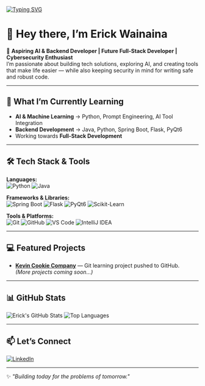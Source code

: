 <!-- Typing animation -->
[![Typing SVG](https://readme-typing-svg.herokuapp.com?size=24&duration=4000&color=00C0FF&center=true&vCenter=true&lines=Hi%2C+I'm+Erick+Wainaina;Aspiring+AI+%26+Backend+Developer;Future+Full-Stack+Developer;Passionate+About+AI+%26+Cybersecurity)](https://git.io/typing-svg)

# 👋 Hey there, I’m Erick Wainaina  

🚀 **Aspiring AI & Backend Developer | Future Full-Stack Developer | Cybersecurity Enthusiast**  
I’m passionate about building tech solutions, exploring AI, and creating tools that make life easier — while also keeping security in mind for writing safe and robust code.

---

## 🌱 What I’m Currently Learning
- **AI & Machine Learning** → Python, Prompt Engineering, AI Tool Integration  
- **Backend Development** → Java, Python, Spring Boot, Flask, PyQt6  
- Working towards **Full-Stack Development**

---

## 🛠 Tech Stack & Tools

**Languages:**  
![Python](https://img.shields.io/badge/Python-3776AB?style=for-the-badge&logo=python&logoColor=white)
![Java](https://img.shields.io/badge/Java-ED8B00?style=for-the-badge&logo=java&logoColor=white)

**Frameworks & Libraries:**  
![Spring Boot](https://img.shields.io/badge/Spring_Boot-6DB33F?style=for-the-badge&logo=springboot&logoColor=white)
![Flask](https://img.shields.io/badge/Flask-000000?style=for-the-badge&logo=flask&logoColor=white)
![PyQt6](https://img.shields.io/badge/PyQt6-41CD52?style=for-the-badge&logo=qt&logoColor=white)
![Scikit-Learn](https://img.shields.io/badge/scikit--learn-F7931E?style=for-the-badge&logo=scikit-learn&logoColor=white)

**Tools & Platforms:**  
![Git](https://img.shields.io/badge/Git-F05032?style=for-the-badge&logo=git&logoColor=white)
![GitHub](https://img.shields.io/badge/GitHub-181717?style=for-the-badge&logo=github&logoColor=white)
![VS Code](https://img.shields.io/badge/VS%20Code-007ACC?style=for-the-badge&logo=visualstudiocode&logoColor=white)
![IntelliJ IDEA](https://img.shields.io/badge/IntelliJ_IDEA-000000?style=for-the-badge&logo=intellijidea&logoColor=white)

---

## 💻 Featured Projects
- [**Kevin Cookie Company**](https://github.com/Erick-dev-087/kevin-cookie-company) — Git learning project pushed to GitHub.  
*(More projects coming soon...)*

---

## 📊 GitHub Stats
![Erick's GitHub Stats](https://github-readme-stats.vercel.app/api?username=Erick-dev-087&show_icons=true&theme=tokyonight)
![Top Languages](https://github-readme-stats.vercel.app/api/top-langs/?username=Erick-dev-087&layout=compact&theme=tokyonight)

---

## 📫 Let’s Connect
[![LinkedIn](https://img.shields.io/badge/LinkedIn-0A66C2?style=for-the-badge&logo=linkedin&logoColor=white)](https://www.linkedin.com/in/erick-njoroge-195157349)

---

✨ _"Building today for the problems of tomorrow."_  
